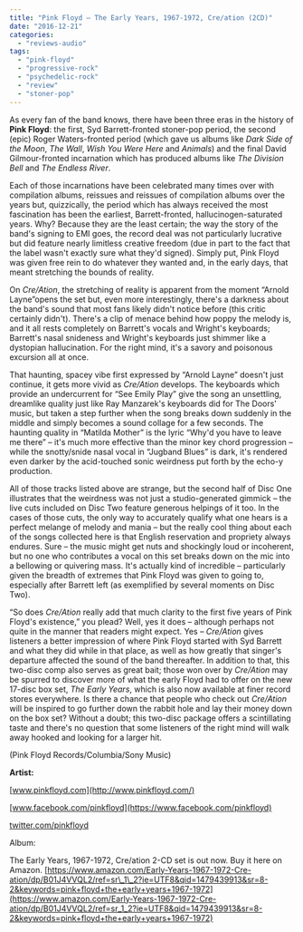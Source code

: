 ```yaml
---
title: "Pink Floyd – The Early Years, 1967-1972, Cre/ation (2CD)"
date: "2016-12-21"
categories: 
  - "reviews-audio"
tags: 
  - "pink-floyd"
  - "progressive-rock"
  - "psychedelic-rock"
  - "review"
  - "stoner-pop"
---
```


As every fan of the band knows, there have been three eras in the history of **Pink Floyd**: the first, Syd Barrett-fronted stoner-pop period, the second (epic) Roger Waters-fronted period (which gave us albums like _Dark Side of the Moon_, _The Wall_, _Wish You Were Here_ and _Animals_) and the final David Gilmour-fronted incarnation which has produced albums like _The Division Bell_ and _The Endless River_.

Each of those incarnations have been celebrated many times over with compilation albums, reissues and reissues of compilation albums over the years but, quizzically, the period which has always received the most fascination has been the earliest, Barrett-fronted, hallucinogen-saturated years. Why? Because they are the least certain; the way the story of the band's signing to EMI goes, the record deal was not particularly lucrative but did feature nearly limitless creative freedom (due in part to the fact that the label wasn't exactly sure what they'd signed). Simply put, Pink Floyd was given free rein to do whatever they wanted and, in the early days, that meant stretching the bounds of reality.

On _Cre/Ation_, the stretching of reality is apparent from the moment “Arnold Layne”opens the set but, even more interestingly, there's a darkness about the band's sound that most fans likely didn't notice before (this critic certainly didn't). There's a clip of menace behind how poppy the melody is, and it all rests completely on Barrett's vocals and Wright's keyboards; Barrett's nasal snideness and Wright's keyboards just shimmer like a dystopian hallucination. For the right mind, it's a savory and poisonous excursion all at once.

That haunting, spacey vibe first expressed by “Arnold Layne” doesn't just continue, it gets more vivid as _Cre/Ation_ develops. The keyboards which provide an undercurrent for “See Emily Play” give the song an unsettling, dreamlike quality just like Ray Manzarek's keyboards did for The Doors' music, but taken a step further when the song breaks down suddenly in the middle and simply becomes a sound collage for a few seconds. The haunting quality in “Matilda Mother” is the lyric “Why'd you have to leave me there” – it's much more effective than the minor key chord progression – while the snotty/snide nasal vocal in “Jugband Blues” is dark, it's rendered even darker by the acid-touched sonic weirdness put forth by the echo-y production.

All of those tracks listed above are strange, but the second half of Disc One illustrates that the weirdness was not just a studio-generated gimmick – the live cuts included on Disc Two feature generous helpings of it too. In the cases of those cuts, the only way to accurately qualify what one hears is a perfect melange of melody and mania – but the really cool thing about each of the songs collected here is that English reservation and propriety always endures. Sure – the music might get nuts and shockingly loud or incoherent, but no one who contributes a vocal on this set breaks down on the mic into a bellowing or quivering mass. It's actually kind of incredible – particularly given the breadth of extremes that Pink Floyd was given to going to, especially after Barrett left (as exemplified by several moments on Disc Two).

“So does _Cre/Ation_ really add that much clarity to the first five years of Pink Floyd's existence,” you plead? Well, yes it does – although perhaps not quite in the manner that readers might expect. Yes – _Cre/Ation_ gives listeners a better impression of where Pink Floyd started with Syd Barrett and what they did while in that place, as well as how greatly that singer's departure affected the sound of the band thereafter. In addition to that, this two-disc comp also serves as great bait; those won over by _Cre/Ation_ may be spurred to discover more of what the early Floyd had to offer on the new 17-disc box set, _The Early Years_, which is also now available at finer record stores everywhere. Is there a chance that people who check out _Cre/Ation_ will be inspired to go further down the rabbit hole and lay their money down on the box set? Without a doubt; this two-disc package offers a scintillating taste and there's no question that some listeners of the right mind will walk away hooked and looking for a larger hit.

(Pink Floyd Records/Columbia/Sony Music)

**Artist:**

[www.pinkfloyd.com](http://www.pinkfloyd.com/)

[www.facebook.com/pinkfloyd](https://www.facebook.com/pinkfloyd)

[twitter.com/pinkfloyd](https://twitter.com/pinkfloyd?ref_src=twsrc)

Album:

The Early Years, 1967-1972, Cre/ation 2-CD set is out now. Buy it here on Amazon. [https://www.amazon.com/Early-Years-1967-1972-Cre-ation/dp/B01J4VVQL2/ref=sr\_1\_2?ie=UTF8&qid=1479439913&sr=8-2&keywords=pink+floyd+the+early+years+1967-1972](https://www.amazon.com/Early-Years-1967-1972-Cre-ation/dp/B01J4VVQL2/ref=sr_1_2?ie=UTF8&qid=1479439913&sr=8-2&keywords=pink+floyd+the+early+years+1967-1972)
